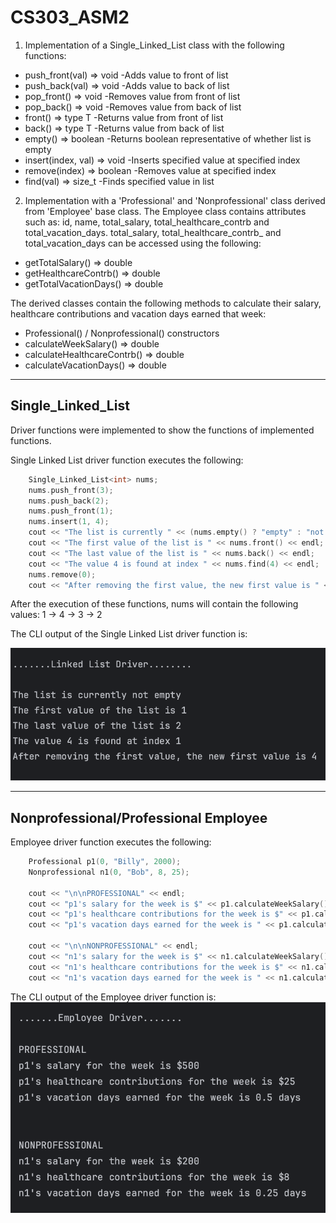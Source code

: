 # CS303_ASM2

1. Implementation of a Single_Linked_List class with the following functions:
  * push_front(val) => void
    -Adds value to front of list
  * push_back(val) => void
    -Adds value to back of list
  * pop_front() => void
    -Removes value from front of list
  * pop_back() => void
    -Removes value from back of list
  * front() => type T
    -Returns value from front of list
  * back() => type T
    -Returns value from back of list
  * empty() => boolean
    -Returns boolean representative of whether list is empty
  * insert(index, val) => void
    -Inserts specified value at specified index
  * remove(index) => boolean
    -Removes value at specified index
  * find(val) => size_t
    -Finds specified value in list


2. Implementation with a 'Professional' and 'Nonprofessional' class derived from 'Employee' base class. The Employee class contains attributes such as: id, name, total_salary, total_healthcare_contrb and total_vacation_days. total_salary, total_healthcare_contrb_ and total_vacation_days can be accessed using the following: 
  * getTotalSalary() => double
  * getHealthcareContrb() => double
  * getTotalVacationDays() => double

  The derived classes contain the following methods to calculate their salary, healthcare contributions and vacation days earned that week:
  * Professional() / Nonprofessional() constructors
  * calculateWeekSalary() => double
  * calculateHealthcareContrb() => double
  * calculateVacationDays() => double

-------
## Single_Linked_List
Driver functions were implemented to show the functions of implemented functions.

Single Linked List driver function executes the following:
```cpp
    Single_Linked_List<int> nums;
    nums.push_front(3);
    nums.push_back(2);
    nums.push_front(1);
    nums.insert(1, 4);
    cout << "The list is currently " << (nums.empty() ? "empty" : "not empty") << endl;
    cout << "The first value of the list is " << nums.front() << endl;
    cout << "The last value of the list is " << nums.back() << endl;
    cout << "The value 4 is found at index " << nums.find(4) << endl;
    nums.remove(0);
    cout << "After removing the first value, the new first value is " << nums.front();
```

After the execution of these functions, nums will contain the following values:
    1 -> 4 -> 3 -> 2

The CLI output of the Single Linked List driver function is:

![alt text](https://github.com/pv747/CS303_ASM2/blob/306c8d5c06b43ccfbbbf5b73db44ec0f40b1ea6c/Screenshots/Single_Linked_List_driver.png)

-------
## Nonprofessional/Professional Employee

Employee driver function executes the following:

```cpp
    Professional p1(0, "Billy", 2000);
    Nonprofessional n1(0, "Bob", 8, 25);

    cout << "\n\nPROFESSIONAL" << endl;
    cout << "p1's salary for the week is $" << p1.calculateWeekSalary() << endl;
    cout << "p1's healthcare contributions for the week is $" << p1.calculateHealthcareContrb() << endl;
    cout << "p1's vacation days earned for the week is " << p1.calculateVacationDays() << " days"<< endl;

    cout << "\n\nNONPROFESSIONAL" << endl;
    cout << "n1's salary for the week is $" << n1.calculateWeekSalary() << endl;
    cout << "n1's healthcare contributions for the week is $" << n1.calculateHealthcareContrb() << endl;
    cout << "n1's vacation days earned for the week is " << n1.calculateVacationDays() << " days" << endl;
```

The CLI output of the Employee driver function is:
![alt text](https://github.com/pv747/CS303_ASM2/blob/ab311b688398f40817a155bac1e358fe49121adc/Screenshots/Employee_Driver.png)











